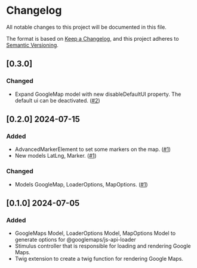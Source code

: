 # Changelog

All notable changes to this project will be documented in this file.

The format is based on [Keep a Changelog](https://keepachangelog.com/en/1.1.0/),
and this project adheres to [Semantic Versioning](https://semver.org/spec/v2.0.0.html).

## [0.3.0]

### Changed

- Expand GoogleMap model with new disableDefaultUI property.
  The default ui can be deactivated. ([#2](https://github.com/Wild-Siena/google-maps-bundle/issues/2))

## [0.2.0] 2024-07-15

### Added

- AdvancedMarkerElement to set some markers on the map. ([#1](https://github.com/Wild-Siena/google-maps-bundle/issues/1))
- New models LatLng, Marker. ([#1](https://github.com/Wild-Siena/google-maps-bundle/issues/1))

### Changed

- Models GoogleMap, LoaderOptions, MapOptions. ([#1](https://github.com/Wild-Siena/google-maps-bundle/issues/1))

## [0.1.0] 2024-07-05

### Added

- GoogleMaps Model, LoaderOptions Model, MapOptions Model to generate options for @googlemaps/js-api-loader
- Stimulus controller that is responsible for loading and rendering Google Maps.
- Twig extension to create a twig function for rendering Google Maps.
